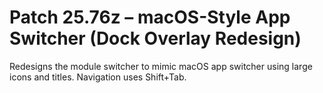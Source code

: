 # Patch 25.76z – macOS-Style App Switcher (Dock Overlay Redesign)

Redesigns the module switcher to mimic macOS app switcher using large icons and titles. Navigation uses Shift+Tab.
